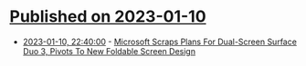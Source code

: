 # [Published on 2023-01-10](index.md)

* [2023-01-10, 22:40:00](https://mobile.slashdot.org/story/23/01/10/2155207/microsoft-scraps-plans-for-dual-screen-surface-duo-3-pivots-to-new-foldable-screen-design?utm_source=rss1.0mainlinkanon&utm_medium=feed) - [Microsoft Scraps Plans For Dual-Screen Surface Duo 3, Pivots To New Foldable Screen Design](https://mobile.slashdot.org/story/23/01/10/2155207/microsoft-scraps-plans-for-dual-screen-surface-duo-3-pivots-to-new-foldable-screen-design?utm_source=rss1.0mainlinkanon&utm_medium=feed)

